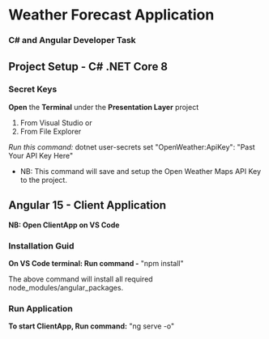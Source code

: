 # Weather Forecast Application
### C# and Angular Developer Task

## Project Setup - C# .NET Core 8

### Secret Keys

__Open__ the __Terminal__ under the __Presentation Layer__ project
1. From Visual Studio or
2. From File Explorer

_Run this command:_ dotnet user-secrets set "OpenWeather:ApiKey": "Past Your API Key Here"

* NB: This command will save and setup the Open Weather Maps API Key to the project.

## Angular 15 - Client Application

__NB: Open ClientApp on VS Code__

### Installation Guid

__On VS Code terminal: Run command -__ "npm install"

The above command will install all required node_modules/angular_packages.

### Run Application

__To start ClientApp, Run command:__ "ng serve -o"


 
